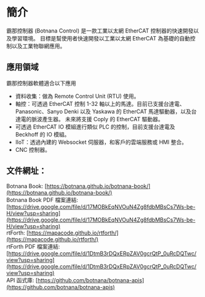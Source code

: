 # 簡介

霸那控制器 (Botnana Control) 是一款工業以太網 EtherCAT 控制器的快速開發以及學習環境。
目標是幫使用者快速開發以工業以太網 EtherCAT 為基礎的自動控制以及工業物聯網應用。

## 應用領域

霸那控制器軟體適合以下應用

* 資料收集：做為 Remote Control Unit (RTU) 使用。
* 軸控：可透過 EtherCAT 控制 1-32 軸以上的馬達。目前已支援台達電、Panasonic、Sanyo Denki 以及 Yaskawa 的 EtherCAT 馬達驅動器，以及台達電的脈波產生器。
未來將支援 Coply 的 EtherCAT 驅動器。
* 可透過 EtherCAT IO 模組進行類似 PLC 的控制，目前支援台達電及 Beckhoff 的 IO 模組。
* IIoT：透過內建的 Websocket 伺服器，和客戶的雲端服務或 HMI 整合。
* CNC 控制器。

## 文件網址：

Botnana Book: [https://botnana.github.io/botnana-book/](https://botnana.github.io/botnana-book/)<br>
Botnana Book PDF 檔案連結: [https://drive.google.com/file/d/17MOBkEqNVOuN4Zg8fdbMBsCs7Ws-be-H/view?usp=sharing](https://drive.google.com/file/d/17MOBkEqNVOuN4Zg8fdbMBsCs7Ws-be-H/view?usp=sharing)<br>
rtForth: [https://mapacode.github.io/rtforth/](https://mapacode.github.io/rtforth/)<br>
rtForth PDF 檔案連結: [https://drive.google.com/file/d/1DtmB3rDQxERpZAV0gcrQtP_0uRcDQTwc/view?usp=sharing](https://drive.google.com/file/d/1DtmB3rDQxERpZAV0gcrQtP_0uRcDQTwc/view?usp=sharing)<br>
API 函式庫: [https://github.com/botnana/botnana-apis](https://github.com/botnana/botnana-apis)<br>